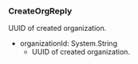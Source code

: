 ### CreateOrgReply
UUID of created organization.

- organizationId: System.String
  - UUID of created organization.
